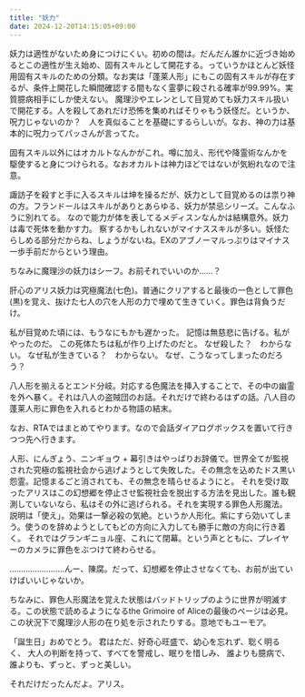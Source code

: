 ```yaml
---
title: "妖力"
date: 2024-12-20T14:15:05+09:00
---
```

妖力は適性がないため身につけにくい。初めの間は。だんだん誰かに近づき始めるとこの適性が生え始め、固有スキルとして開花する。っていうかほとんど妖怪用固有スキルのための分類。なお実は「蓬莱人形」にもこの固有スキルが存在するが、条件上開花した瞬間確認する間もなく霊夢に殺される確率が99.99%。実質臆病相手にしか使えない。
魔理沙やエレンとして目覚めても妖力スキル扱いで開花する。人を殺してあれだけ恐怖を集めればそりゃもう妖怪だ。というか、呪力じゃないのか？　人を真似ることを基礎にするらしいが。なお、神の力は基本的に呪力ってパッさんが言ってた。

固有スキル以外にはオカルトなんかがこれ。噂に加え、形代や降霊術なんかを駆使すると身につけられる。なおオカルトは神力ほどではないが気紛れなので注意。


諏訪子を殺すと手に入るスキルは坤を操るだが、妖力として目覚めるのは祟り神の方。フランドールはスキルがありとあらゆる、妖力が禁忌シリーズ。こんなふうに別れてる。
なので能力が体を表してるメディスンなんかは結構意外。妖力は毒で死体を動かす力。
察するかもしれないがマイナススキルが多い。妖怪たらしめる部分だからね、しょうがないね。EXのアブノーマルっぷりはマイナス一歩手前だからという理由。

ちなみに魔理沙の妖力はシーフ。お前それでいいのか……？



肝心のアリス妖力は究極魔法(七色)。普通にクリアすると最後の一色として罪色(黒)を覚え、抜けた七人の穴を人形の力で埋めて生きていく。罪色は背負うだけ。

私が目覚めた頃には、もうなにもかも遅かった。
記憶は無慈悲に告げる。私がやったのだ。
この死体たちは私が作り上げたのだと。
なぜ殺した？　わからない。
なぜ私が生きている？　わからない。
なぜ、こうなってしまったのだろう？


八人形を揃えるとエンド分岐。対応する色魔法を挿入することで、その中の幽霊を外へ暴く。それは八人の盗賊団のお話。それだけで終わるはずの話。八人目の蓬莱人形に罪色を入れるとわかる物語の結末。

なお、RTAではまとめてやります。なので会話ダイアログボックスを置いて行きつつ先へ行きます。

人形、にんぎょう、ニンギョウ + 幕引きはやっぱりお辞儀で。世界全てが監視された究極の監視社会から逃げようとして失敗した。その無念を込めたドス黒い怨霊。記憶まるごと消されても、その無念を晴らせるようにと。
それを受け取ったアリスはこの幻想郷を停止させ監視社会を脱出する方法を見出した。誰も観測していないなら、私はその外に逃げられる。それを実現する罪色人形魔法。
説明は「使え」。効果は一撃必殺の気絶。というか人形化。紫にすら効いてしまう。使うのを辞めようとしてもどの方向に入力しても勝手に敵の方向に行き着く。
それではグランギニョル座、これにて閉幕。という声とともに、プレイヤーのカメラに罪色をぶつけて終わらせる。

……………………んー、陳腐。だって、幻想郷を停止させなくても、お前が出ていけばいいじゃないか。


ちなみに、罪色人形魔法を覚えた状態はバッドトリップのように世界が明滅する。この状態で読めるようになるthe Grimoire of Aliceの最後のページは必見。
この状況下で魔理沙人形の在り処を示されたりする。意地でもユーモア。

「誕生日」おめでとう。
君はただ、好奇心旺盛で、幼心を忘れず、聡く明るく、
大人の判断を持って、すべてを警戒し、眠りを惜しみ、
誰よりも臆病で、誰よりも、ずっと、ずっと美しい。

それだけだったんだよ。アリス。
